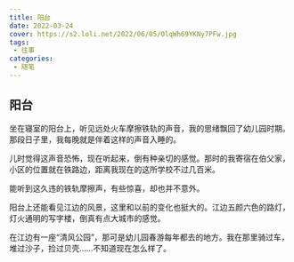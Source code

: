 ```yaml
---
title: 阳台
date: 2022-03-24
cover: https://s2.loli.net/2022/06/05/OlqWh69YKNy7PFw.jpg
tags:
 - 往事
categories:
 - 随笔
---
```


## 阳台

坐在寝室的阳台上，听见远处火车摩擦铁轨的声音，我的思绪飘回了幼儿园时期。那段日子里，我每晚就是伴着这样的声音入睡的。

儿时觉得这声音恐怖，现在听起来，倒有种亲切的感觉。那时的我寄宿在伯父家，小区的位置就在铁路边，距离我现在的这所学校不过几百米。

能听到这久违的铁轨摩擦声，有些惊喜，却也并不意外。

阳台上还能看见江边的风景，这里和以前的变化也挺大的。江边五颜六色的路灯，灯火通明的写字楼，倒真有点大城市的感觉。

在江边有一座“清风公园”，那可是幼儿园春游每年都去的地方。我在那里骑过车，堆过沙子，捡过贝壳……不知道现在怎么样了。
